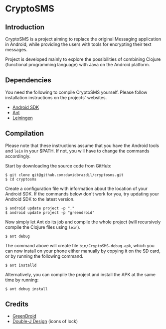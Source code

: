 CryptoSMS
=========

Introduction
------------

CryptoSMS is a project aiming to replace the original Messaging
application in Android, while providing the users with tools for
encrypting their text messages.

Project is developed mainly to explore the possibilities of combining
Clojure (functional programming language) with Java on the Android 
platform.

Dependencies
------------

You need the following to compile CryptoSMS yourself. Please follow
installation instructions on the projects' websites. 

 - [Android SDK](http://developer.android.com)
 - [Ant](http://ant.apache.org/)
 - [Leiningen](https://github.com/technomancy/leiningen)

Compilation
-----------

Please note that these instructions assume that you have the Android 
tools and `lein` in your $PATH. If not, you will have to change the 
commands accordingly.

Start by downloading the source code from GitHub:

    $ git clone git@github.com:davidbrazdil/cryptosms.git
    $ cd cryptosms

Create a configuration file with information about the location of
your Android SDK. If the commands below don't work for you, try 
updating your Android SDK to the latest version.

    $ android update project -p "."
    $ android update project -p "greendroid"

Now simply let Ant do its job and compile the whole project (will
recursively compile the Clojure files using `lein`).

    $ ant debug

The command above will create file `bin/CryptoSMS-debug.apk`, which you
can now install on your phone either manually by copying it on the SD
card, or by running the following command.

    $ ant installd

Alternatively, you can compile the project and install the APK at the
same time by running:

    $ ant debug install

Credits
-------
 - [GreenDroid](https://github.com/cyrilmottier/GreenDroid)
 - [Double-J Design](http://www.doublejdesign.co.uk/) (icons of lock)
